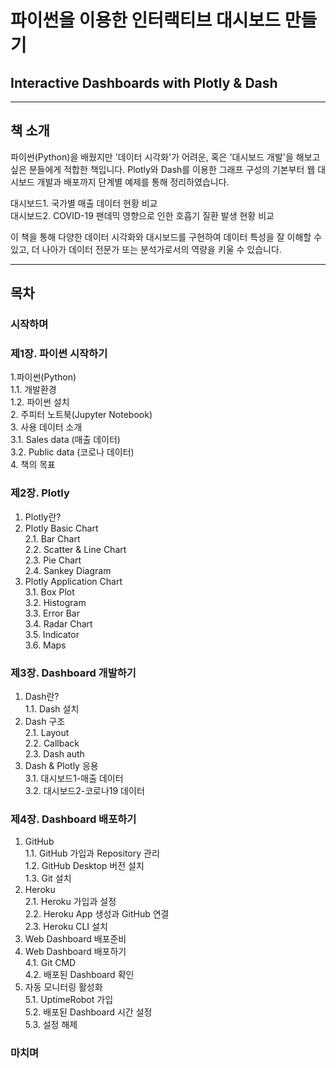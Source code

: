 # 파이썬을 이용한 인터랙티브 대시보드 만들기
## Interactive Dashboards with Plotly & Dash

---

## 책 소개
파이썬(Python)을 배웠지만 '데이터 시각화'가 어려운, 혹은 '대시보드 개발'을 해보고 싶은 분들에게 적합한 책입니다. Plotly와 Dash를 이용한 그래프 구성의 기본부터 웹 대시보드 개발과 배포까지 단계별 예제를 통해 정리하였습니다.

대시보드1. 국가별 매출 데이터 현황 비교  
대시보드2. COVID-19 팬데믹 영향으로 인한 호흡기 질환 발생 현황 비교

이 책을 통해 다양한 데이터 시각화와 대시보드를 구현하여 데이터 특성을 잘 이해할 수 있고, 더 나아가 데이터 전문가 또는 분석가로서의 역량을 키울 수 있습니다.

---
## 목차

### 시작하며

### 제1장. 파이썬 시작하기
1.파이썬(Python)  
  1.1. 개발환경  
  1.2. 파이썬 설치  
2. 주피터 노트북(Jupyter Notebook)  
3. 사용 데이터 소개  
  3.1. Sales data (매출 데이터)  
  3.2. Public data (코로나 데이터)  
4. 책의 목표  

### 제2장. Plotly
1. Plotly란?  
2. Plotly Basic Chart  
  2.1. Bar Chart  
  2.2. Scatter & Line Chart  
  2.3. Pie Chart  
  2.4. Sankey Diagram  
3. Plotly Application Chart  
  3.1. Box Plot  
  3.2. Histogram  
  3.3. Error Bar  
  3.4. Radar Chart  
  3.5. Indicator  
  3.6. Maps  

### 제3장. Dashboard 개발하기
1. Dash란?  
  1.1. Dash 설치  
2. Dash 구조  
  2.1. Layout  
  2.2. Callback  
  2.3. Dash auth  
3. Dash & Plotly 응용  
  3.1. 대시보드1-매출 데이터  
  3.2. 대시보드2-코로나19 데이터  

### 제4장. Dashboard 배포하기
1. GitHub  
  1.1. GitHub 가입과 Repository 관리  
  1.2. GitHub Desktop 버전 설치  
  1.3. Git 설치  
2. Heroku  
  2.1. Heroku 가입과 설정  
  2.2. Heroku App 생성과 GitHub 연결  
  2.3. Heroku CLI 설치  
3. Web Dashboard 배포준비  
4. Web Dashboard 배포하기  
  4.1. Git CMD  
  4.2. 배포된 Dashboard 확인  
5. 자동 모니터링 활성화  
  5.1. UptimeRobot 가입  
  5.2. 배포된 Dashboard 시간 설정  
  5.3. 설정 해제  

### 마치며


